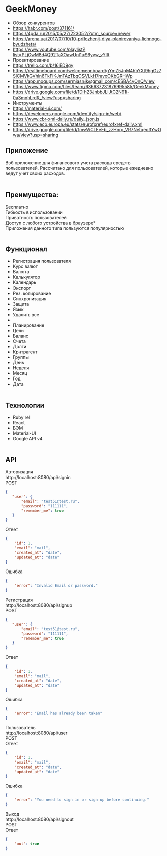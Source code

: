 # GeekMoney

* Обзор конкурентов
* https://habr.com/post/371161/
* https://4pda.ru/2015/05/27/223052/?utm_source=newer
* https://arena.ua/2017/07/10/10-prilozhenij-dlya-planirovaniya-lichnogo-byudzheta/
* https://www.youtube.com/playlist?list=PLjGwM8d4Q92TaXOawUnl1uS6yvw_vYlIt
* Проектирование
* https://trello.com/b/16lED9gy
* https://realtimeboard.com/welcomeonboard/gYmZ5JpM4hbYXt9hgGz7SlCMVkGVhln6TkFlKJmTAzTbqOSVLkH7ravoOKbGRHWp
* https://app.moqups.com/sermiasnik@gmail.com/cESBA4yOnQ/view
* https://www.figma.com/files/team/636637231876995585/GeekMoney
* https://drive.google.com/file/d/1Dih23JnbbJLIJtC2N91i-0a3mqhLrdR_/view?usp=sharing
* Инструменты
* https://material-ui.com/
* https://developers.google.com/identity/sign-in/web/
* https://www.cbr-xml-daily.ru/daily_json.js
* https://www.ecb.europa.eu/stats/eurofxref/eurofxref-daily.xml
* https://drive.google.com/file/d/1mvWCLEeEb_zzHnrg_VR7Netqeo3YwOwa/view?usp=sharing


## Приложение
Вэб приложение для финансового учета расхода средств пользователей.
Рассчитано для пользователей, которые ежедневно ведут учет своих расходов.
<br><br>
## Преимущества:
Бесплатно<br>
Гибкость в использовании<br>
Приватность пользователей<br>
Доступ с любого устройства в браузере*<br>
Приложения данного типа пользуются популярностью
<br><br>
## Функционал
* Регистрация пользователя
* Курс валют
* Валюта
* Калькулятор
* Календарь
* Экспорт
* Рез. копирование
* Синхронизация
* Защита
* Язык
* Удалить все
*
* Планирование
* Цели
* Баланс
* Счета
* Долги
* Крнтрагент
* Группы
* День
* Неделя
* Месяц
* Год
* Дата
<br><br>
## Технологии
* Ruby rel
* React
* БЭМ
* Material-UI
* Google API v4
<br><br>
## API
Авторизация<br>
http://localhost:8080/api/signin<br>
POST
 ```json
{
    "user": {
        "email": "test51@test.ru",
        "password": "111111",
        "remember_me": true
    }
}
```
Ответ
```json
{
    "id": 1,
    "email": "mail",
    "created_at": "date",
    "updated_at": "date"
}
```
Ошибка
```json
{
    "error": "Invalid Email or password."
}
```
Регистрация<br>
http://localhost:8080/api/signup<br>
POST
 ```json
{
    "user": {
        "email": "test51@test.ru",
        "password": "111111",
        "remember_me": true
    }
}
```
Ответ
```json
{
    "id": 1,
    "email": "mail",
    "created_at": "date",
    "updated_at": "date"
}
```
Ошибка
```json
{
    "error": "Email has already been taken"
}
```
Пользователь<br>
http://localhost:8080/api/user<br>
POST<br>
Ответ
```json
{
    "id": 1,
    "email": "mail",
    "created_at": "date",
    "updated_at": "date"
}
```
Ошибка
```json
{
    "error": "You need to sign in or sign up before continuing."
}
```
Выход<br>
http://localhost:8080/api/signout<br>
POST<br>
Ответ
```json
{
    "out": true
}
```
